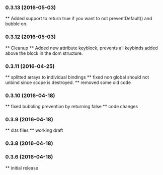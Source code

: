 ### 0.3.13 (2016-05-03)
** Added support to return true if you want to not preventDefault() and bubble on. 

### 0.3.12 (2016-05-03)
** Cleanup 
** Added new attribute keyblock, prevents all keybinds added above the block in the dom structure.

### 0.3.11 (2016-04-25)
** splitted arrays to individual bindings
** fixed non global should not unbind since scope is destroyed.
** removed some old code

### 0.3.10 (2016-04-18)
** fixed bubbling prevention by returning false
** code changes

### 0.3.9 (2016-04-18)
** d.ts files
** working draft

### 0.3.8 (2016-04-18)


### 0.3.6 (2016-04-18)
** initial release

